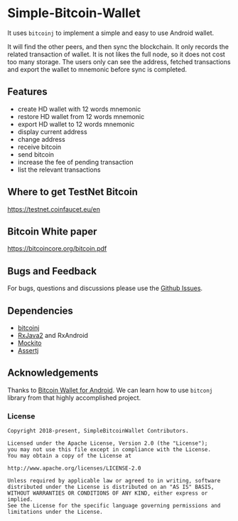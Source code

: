 # Simple-Bitcoin-Wallet
It uses ```bitcoinj``` to implement a simple and easy to use Android wallet.

It will find the other peers, and then sync the blockchain. It only records the related transaction of wallet. It is not likes the full node, so it does not cost too many storage. The users only can see the address, fetched transactions and export the wallet to mnemonic before sync is completed.

## Features
* create HD wallet with 12 words mnemonic
* restore HD wallet from 12 words mnemonic
* export HD wallet to 12 words mnemonic
* display current address
* change address
* receive bitcoin
* send bitcoin
* increase the fee of pending transaction
* list the relevant transactions

## Where to get TestNet Bitcoin
https://testnet.coinfaucet.eu/en

## Bitcoin White paper
https://bitcoincore.org/bitcoin.pdf

## Bugs and Feedback
For bugs, questions and discussions please use the [Github Issues](https://github.com/HSY229/SimpleBitcoinWallet/issues).

## Dependencies
* [bitcoinj](https://bitcoinj.github.io/)
* [RxJava2](https://github.com/ReactiveX/RxJava) and RxAndroid
* [Mockito](http://site.mockito.org/)
* [Assertj](http://joel-costigliola.github.io/assertj/)

## Acknowledgements
Thanks to [Bitcoin Wallet for Android](https://github.com/bitcoin-wallet/bitcoin-wallet). We can learn how to use ```bitconj``` library from that highly accomplished project. 

### License

```
Copyright 2018-present, SimpleBitcoinWallet Contributors.

Licensed under the Apache License, Version 2.0 (the "License");
you may not use this file except in compliance with the License.
You may obtain a copy of the License at

http://www.apache.org/licenses/LICENSE-2.0

Unless required by applicable law or agreed to in writing, software
distributed under the License is distributed on an "AS IS" BASIS,
WITHOUT WARRANTIES OR CONDITIONS OF ANY KIND, either express or implied.
See the License for the specific language governing permissions and
limitations under the License.
```


